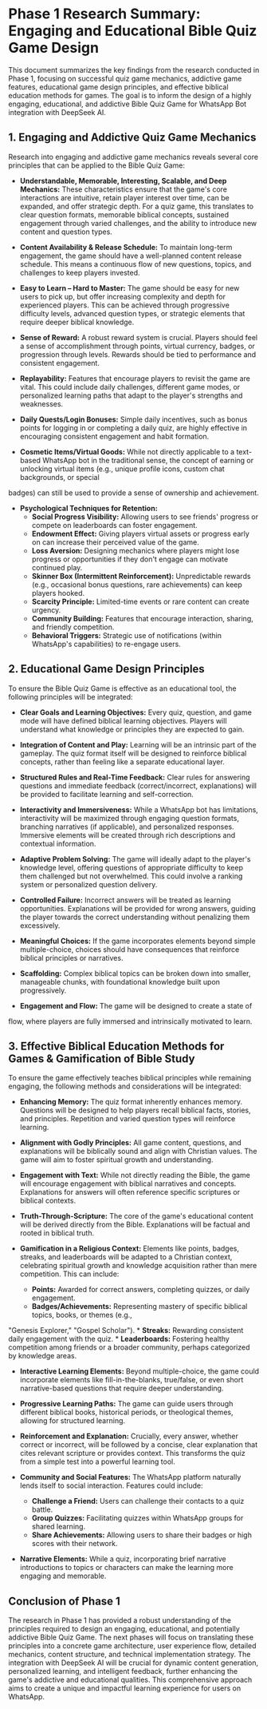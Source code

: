 # Phase 1 Research Summary: Engaging and Educational Bible Quiz Game Design

This document summarizes the key findings from the research conducted in Phase 1, focusing on successful quiz game mechanics, addictive game features, educational game design principles, and effective biblical education methods for games. The goal is to inform the design of a highly engaging, educational, and addictive Bible Quiz Game for WhatsApp Bot integration with DeepSeek AI.

## 1. Engaging and Addictive Quiz Game Mechanics

Research into engaging and addictive game mechanics reveals several core principles that can be applied to the Bible Quiz Game:

*   **Understandable, Memorable, Interesting, Scalable, and Deep Mechanics:** These characteristics ensure that the game's core interactions are intuitive, retain player interest over time, can be expanded, and offer strategic depth. For a quiz game, this translates to clear question formats, memorable biblical concepts, sustained engagement through varied challenges, and the ability to introduce new content and question types.

*   **Content Availability & Release Schedule:** To maintain long-term engagement, the game should have a well-planned content release schedule. This means a continuous flow of new questions, topics, and challenges to keep players invested.

*   **Easy to Learn – Hard to Master:** The game should be easy for new users to pick up, but offer increasing complexity and depth for experienced players. This can be achieved through progressive difficulty levels, advanced question types, or strategic elements that require deeper biblical knowledge.

*   **Sense of Reward:** A robust reward system is crucial. Players should feel a sense of accomplishment through points, virtual currency, badges, or progression through levels. Rewards should be tied to performance and consistent engagement.

*   **Replayability:** Features that encourage players to revisit the game are vital. This could include daily challenges, different game modes, or personalized learning paths that adapt to the player's strengths and weaknesses.

*   **Daily Quests/Login Bonuses:** Simple daily incentives, such as bonus points for logging in or completing a daily quiz, are highly effective in encouraging consistent engagement and habit formation.

*   **Cosmetic Items/Virtual Goods:** While not directly applicable to a text-based WhatsApp bot in the traditional sense, the concept of earning or unlocking virtual items (e.g., unique profile icons, custom chat backgrounds, or special 


badges) can still be used to provide a sense of ownership and achievement.

*   **Psychological Techniques for Retention:**
    *   **Social Progress Visibility:** Allowing users to see friends' progress or compete on leaderboards can foster engagement.
    *   **Endowment Effect:** Giving players virtual assets or progress early on can increase their perceived value of the game.
    *   **Loss Aversion:** Designing mechanics where players might lose progress or opportunities if they don't engage can motivate continued play.
    *   **Skinner Box (Intermittent Reinforcement):** Unpredictable rewards (e.g., occasional bonus questions, rare achievements) can keep players hooked.
    *   **Scarcity Principle:** Limited-time events or rare content can create urgency.
    *   **Community Building:** Features that encourage interaction, sharing, and friendly competition.
    *   **Behavioral Triggers:** Strategic use of notifications (within WhatsApp's capabilities) to re-engage users.

## 2. Educational Game Design Principles

To ensure the Bible Quiz Game is effective as an educational tool, the following principles will be integrated:

*   **Clear Goals and Learning Objectives:** Every quiz, question, and game mode will have defined biblical learning objectives. Players will understand what knowledge or principles they are expected to gain.

*   **Integration of Content and Play:** Learning will be an intrinsic part of the gameplay. The quiz format itself will be designed to reinforce biblical concepts, rather than feeling like a separate educational layer.

*   **Structured Rules and Real-Time Feedback:** Clear rules for answering questions and immediate feedback (correct/incorrect, explanations) will be provided to facilitate learning and self-correction.

*   **Interactivity and Immersiveness:** While a WhatsApp bot has limitations, interactivity will be maximized through engaging question formats, branching narratives (if applicable), and personalized responses. Immersive elements will be created through rich descriptions and contextual information.

*   **Adaptive Problem Solving:** The game will ideally adapt to the player's knowledge level, offering questions of appropriate difficulty to keep them challenged but not overwhelmed. This could involve a ranking system or personalized question delivery.

*   **Controlled Failure:** Incorrect answers will be treated as learning opportunities. Explanations will be provided for wrong answers, guiding the player towards the correct understanding without penalizing them excessively.

*   **Meaningful Choices:** If the game incorporates elements beyond simple multiple-choice, choices should have consequences that reinforce biblical principles or narratives.

*   **Scaffolding:** Complex biblical topics can be broken down into smaller, manageable chunks, with foundational knowledge built upon progressively.

*   **Engagement and Flow:** The game will be designed to create a state of 


flow, where players are fully immersed and intrinsically motivated to learn.

## 3. Effective Biblical Education Methods for Games & Gamification of Bible Study

To ensure the game effectively teaches biblical principles while remaining engaging, the following methods and considerations will be integrated:

*   **Enhancing Memory:** The quiz format inherently enhances memory. Questions will be designed to help players recall biblical facts, stories, and principles. Repetition and varied question types will reinforce learning.

*   **Alignment with Godly Principles:** All game content, questions, and explanations will be biblically sound and align with Christian values. The game will aim to foster spiritual growth and understanding.

*   **Engagement with Text:** While not directly reading the Bible, the game will encourage engagement with biblical narratives and concepts. Explanations for answers will often reference specific scriptures or biblical contexts.

*   **Truth-Through-Scripture:** The core of the game's educational content will be derived directly from the Bible. Explanations will be factual and rooted in biblical truth.

*   **Gamification in a Religious Context:** Elements like points, badges, streaks, and leaderboards will be adapted to a Christian context, celebrating spiritual growth and knowledge acquisition rather than mere competition. This can include:
    *   **Points:** Awarded for correct answers, completing quizzes, or daily engagement.
    *   **Badges/Achievements:** Representing mastery of specific biblical topics, books, or themes (e.g., 


"Genesis Explorer," "Gospel Scholar").
    *   **Streaks:** Rewarding consistent daily engagement with the quiz.
    *   **Leaderboards:** Fostering healthy competition among friends or a broader community, perhaps categorized by knowledge areas.

*   **Interactive Learning Elements:** Beyond multiple-choice, the game could incorporate elements like fill-in-the-blanks, true/false, or even short narrative-based questions that require deeper understanding.

*   **Progressive Learning Paths:** The game can guide users through different biblical books, historical periods, or theological themes, allowing for structured learning.

*   **Reinforcement and Explanation:** Crucially, every answer, whether correct or incorrect, will be followed by a concise, clear explanation that cites relevant scripture or provides context. This transforms the quiz from a simple test into a powerful learning tool.

*   **Community and Social Features:** The WhatsApp platform naturally lends itself to social interaction. Features could include:
    *   **Challenge a Friend:** Users can challenge their contacts to a quiz battle.
    *   **Group Quizzes:** Facilitating quizzes within WhatsApp groups for shared learning.
    *   **Share Achievements:** Allowing users to share their badges or high scores with their network.

*   **Narrative Elements:** While a quiz, incorporating brief narrative introductions to topics or characters can make the learning more engaging and memorable.

## Conclusion of Phase 1

The research in Phase 1 has provided a robust understanding of the principles required to design an engaging, educational, and potentially addictive Bible Quiz Game. The next phases will focus on translating these principles into a concrete game architecture, user experience flow, detailed mechanics, content structure, and technical implementation strategy. The integration with DeepSeek AI will be crucial for dynamic content generation, personalized learning, and intelligent feedback, further enhancing the game's addictive and educational qualities. This comprehensive approach aims to create a unique and impactful learning experience for users on WhatsApp.

